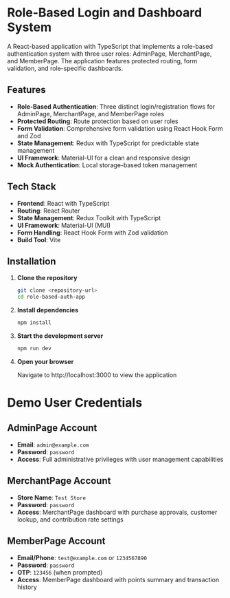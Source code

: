 # Role-Based Login and Dashboard System

A React-based application with TypeScript that implements a role-based authentication system with three user roles:
AdminPage, MerchantPage, and MemberPage. The application features protected routing, form validation, and role-specific
dashboards.

## Features

- **Role-Based Authentication**: Three distinct login/registration flows for AdminPage, MerchantPage, and MemberPage
  roles
- **Protected Routing**: Route protection based on user roles
- **Form Validation**: Comprehensive form validation using React Hook Form and Zod
- **State Management**: Redux with TypeScript for predictable state management
- **UI Framework**: Material-UI for a clean and responsive design
- **Mock Authentication**: Local storage-based token management

## Tech Stack

- **Frontend**: React with TypeScript
- **Routing**: React Router
- **State Management**: Redux Toolkit with TypeScript
- **UI Framework**: Material-UI (MUI)
- **Form Handling**: React Hook Form with Zod validation
- **Build Tool**: Vite

## Installation

1. **Clone the repository**
   ```bash
   git clone <repository-url>
   cd role-based-auth-app
   ```

2. **Install dependencies**
   ```bash
   npm install
   ```
3. **Start the development server**
   ```bash
   npm run dev
   ```
4. **Open your browser**

   Navigate to http://localhost:3000 to view the application

# Demo User Credentials

## AdminPage Account

- **Email**: `admin@example.com`
- **Password**: `password`
- **Access**: Full administrative privileges with user management capabilities

## MerchantPage Account

- **Store Name**: `Test Store`
- **Password**: `password`
- **Access**: MerchantPage dashboard with purchase approvals, customer lookup, and contribution rate settings

## MemberPage Account

- **Email/Phone**: `test@example.com` or `1234567890`
- **Password**: `password`
- **OTP**: `123456` (when prompted)
- **Access**: MemberPage dashboard with points summary and transaction history
